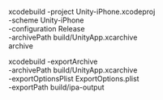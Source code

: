 xcodebuild -project Unity-iPhone.xcodeproj \
  -scheme Unity-iPhone \
  -configuration Release \
  -archivePath build/UnityApp.xcarchive \
  archive


  xcodebuild -exportArchive \
  -archivePath build/UnityApp.xcarchive \
  -exportOptionsPlist ExportOptions.plist \
  -exportPath build/ipa-output
